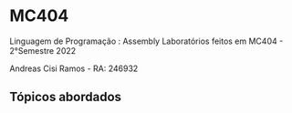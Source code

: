 # MC404
Linguagem de Programação : Assembly
Laboratórios feitos em MC404 - 2°Semestre 2022

Andreas Cisi Ramos - RA: 246932

## Tópicos abordados
